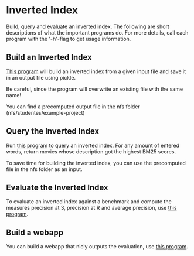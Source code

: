 # Inverted Index

Build, query and evaluate an inverted index.
The following are short descriptions of what the important programs do. For
more details, call each program with the '-h'-flag to get usage information.


## Build an Inverted Index

[This program](inverted_index.py) will build an inverted index from a given
input file and save it in an output file using pickle.

Be careful, since the program will overwrite an existing file with the same
name!

You can find a precomputed output file in the nfs folder
(nfs/studentes/example-project)


## Query the Inverted Index

Run [this program](query_precomputed_ii.py) to query an inverted index. For
any amount of entered words, return movies whose description got the highest
BM25 scores.

To save time for building the inverted index, you can use the precomputed file
in the nfs folder as an input.


## Evaluate the Inverted Index

To evaluate an inverted index against a benchmark and compute the measures
precision at 3, precision at R and average precision, use
[this program](evaluate_inverted_index.py).


## Build a webapp

You can build a webapp that nicly outputs the evaluation, use
[this program](www/webapp.py).

